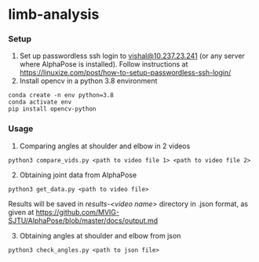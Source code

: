 # limb-analysis

### Setup
1. Set up passwordless ssh login to vishal@10.237.23.241 (or any server where AlphaPose is installed). Follow instructions at https://linuxize.com/post/how-to-setup-passwordless-ssh-login/
2. Install opencv in a python 3.8 environment
```
conda create -n env python=3.8
conda activate env
pip install opencv-python
```

### Usage

1. Comparing angles at shoulder and elbow in 2 videos
```
python3 compare_vids.py <path to video file 1> <path to video file 2>
```

2. Obtaining joint data from AlphaPose
```
python3 get_data.py <path to video file>
```
Results will be saved in *results-\<video name\>* directory in .json format, as given at https://github.com/MVIG-SJTU/AlphaPose/blob/master/docs/output.md
  
3. Obtaining angles at shoulder and elbow from json
```
python3 check_angles.py <path to json file>
```
